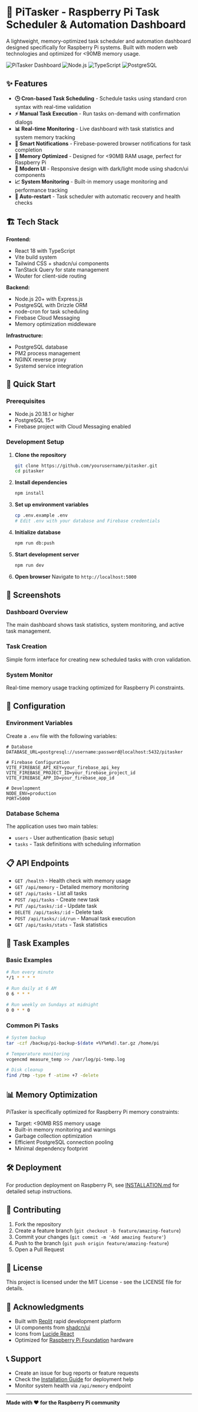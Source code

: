 # 🍓 PiTasker - Raspberry Pi Task Scheduler & Automation Dashboard

A lightweight, memory-optimized task scheduler and automation dashboard designed specifically for Raspberry Pi systems. Built with modern web technologies and optimized for <90MB memory usage.

![PiTasker Dashboard](https://img.shields.io/badge/Platform-Raspberry%20Pi-red?style=for-the-badge&logo=raspberry-pi)
![Node.js](https://img.shields.io/badge/Node.js-20.18.1-green?style=for-the-badge&logo=node.js)
![TypeScript](https://img.shields.io/badge/TypeScript-5.0+-blue?style=for-the-badge&logo=typescript)
![PostgreSQL](https://img.shields.io/badge/PostgreSQL-15+-blue?style=for-the-badge&logo=postgresql)

## ✨ Features

- **🕒 Cron-based Task Scheduling** - Schedule tasks using standard cron syntax with real-time validation
- **⚡ Manual Task Execution** - Run tasks on-demand with confirmation dialogs
- **📊 Real-time Monitoring** - Live dashboard with task statistics and system memory tracking
- **🔔 Smart Notifications** - Firebase-powered browser notifications for task completion
- **💾 Memory Optimized** - Designed for <90MB RAM usage, perfect for Raspberry Pi
- **🎨 Modern UI** - Responsive design with dark/light mode using shadcn/ui components
- **📈 System Monitoring** - Built-in memory usage monitoring and performance tracking
- **🔄 Auto-restart** - Task scheduler with automatic recovery and health checks

## 🏗️ Tech Stack

**Frontend:**
- React 18 with TypeScript
- Vite build system
- Tailwind CSS + shadcn/ui components
- TanStack Query for state management
- Wouter for client-side routing

**Backend:**
- Node.js 20+ with Express.js
- PostgreSQL with Drizzle ORM
- node-cron for task scheduling
- Firebase Cloud Messaging
- Memory optimization middleware

**Infrastructure:**
- PostgreSQL database
- PM2 process management
- NGINX reverse proxy
- Systemd service integration

## 🚀 Quick Start

### Prerequisites

- Node.js 20.18.1 or higher
- PostgreSQL 15+
- Firebase project with Cloud Messaging enabled

### Development Setup

1. **Clone the repository**
   ```bash
   git clone https://github.com/yourusername/pitasker.git
   cd pitasker
   ```

2. **Install dependencies**
   ```bash
   npm install
   ```

3. **Set up environment variables**
   ```bash
   cp .env.example .env
   # Edit .env with your database and Firebase credentials
   ```

4. **Initialize database**
   ```bash
   npm run db:push
   ```

5. **Start development server**
   ```bash
   npm run dev
   ```

6. **Open browser**
   Navigate to `http://localhost:5000`

## 📱 Screenshots

### Dashboard Overview
The main dashboard shows task statistics, system monitoring, and active task management.

### Task Creation
Simple form interface for creating new scheduled tasks with cron validation.

### System Monitor
Real-time memory usage tracking optimized for Raspberry Pi constraints.

## 🔧 Configuration

### Environment Variables

Create a `.env` file with the following variables:

```env
# Database
DATABASE_URL=postgresql://username:password@localhost:5432/pitasker

# Firebase Configuration
VITE_FIREBASE_API_KEY=your_firebase_api_key
VITE_FIREBASE_PROJECT_ID=your_firebase_project_id
VITE_FIREBASE_APP_ID=your_firebase_app_id

# Development
NODE_ENV=production
PORT=5000
```

### Database Schema

The application uses two main tables:
- `users` - User authentication (basic setup)
- `tasks` - Task definitions with scheduling information

## 📋 API Endpoints

- `GET /health` - Health check with memory usage
- `GET /api/memory` - Detailed memory monitoring
- `GET /api/tasks` - List all tasks
- `POST /api/tasks` - Create new task
- `PUT /api/tasks/:id` - Update task
- `DELETE /api/tasks/:id` - Delete task
- `POST /api/tasks/:id/run` - Manual task execution
- `GET /api/tasks/stats` - Task statistics

## 🔄 Task Examples

### Basic Examples
```bash
# Run every minute
*/1 * * * *

# Run daily at 6 AM
0 6 * * *

# Run weekly on Sundays at midnight
0 0 * * 0
```

### Common Pi Tasks
```bash
# System backup
tar -czf /backup/pi-backup-$(date +%Y%m%d).tar.gz /home/pi

# Temperature monitoring
vcgencmd measure_temp >> /var/log/pi-temp.log

# Disk cleanup
find /tmp -type f -atime +7 -delete
```

## 📊 Memory Optimization

PiTasker is specifically optimized for Raspberry Pi memory constraints:

- Target: <90MB RSS memory usage
- Built-in memory monitoring and warnings
- Garbage collection optimization
- Efficient PostgreSQL connection pooling
- Minimal dependency footprint

## 🛠️ Deployment

For production deployment on Raspberry Pi, see [INSTALLATION.md](./INSTALLATION.md) for detailed setup instructions.

## 🤝 Contributing

1. Fork the repository
2. Create a feature branch (`git checkout -b feature/amazing-feature`)
3. Commit your changes (`git commit -m 'Add amazing feature'`)
4. Push to the branch (`git push origin feature/amazing-feature`)
5. Open a Pull Request

## 📄 License

This project is licensed under the MIT License - see the LICENSE file for details.

## 🙏 Acknowledgments

- Built with [Replit](https://replit.com) rapid development platform
- UI components from [shadcn/ui](https://ui.shadcn.com)
- Icons from [Lucide React](https://lucide.dev)
- Optimized for [Raspberry Pi Foundation](https://www.raspberrypi.org) hardware

## 📞 Support

- Create an issue for bug reports or feature requests
- Check the [Installation Guide](./INSTALLATION.md) for deployment help
- Monitor system health via `/api/memory` endpoint

---

**Made with ❤️ for the Raspberry Pi community**